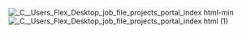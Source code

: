 ![_C__Users_Flex_Desktop_job_file_projects_portal_index html-min](https://user-images.githubusercontent.com/112267131/187042583-9ebb5075-6dd1-459d-bebf-e82344d48f23.png)
![_C__Users_Flex_Desktop_job_file_projects_portal_index html (1)](https://user-images.githubusercontent.com/112267131/187042672-43cb50fe-e6cf-4582-9de9-d6a8cae968b3.png)
